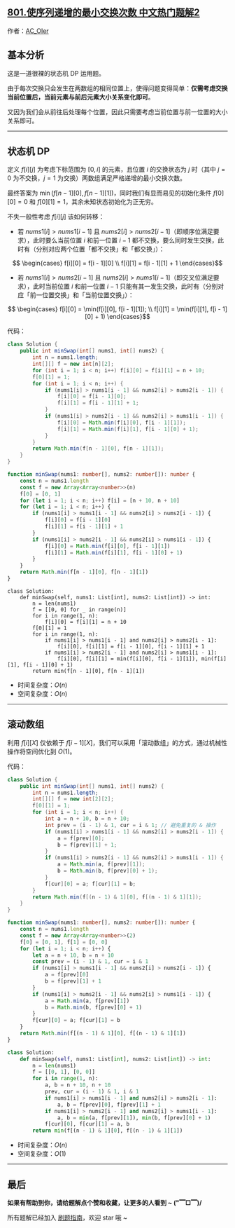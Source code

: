 ## [801.使序列递增的最小交换次数 中文热门题解2](https://leetcode.cn/problems/minimum-swaps-to-make-sequences-increasing/solutions/100000/by-ac_oier-fjhp)

作者：[AC_OIer](https://leetcode.cn/u/AC_OIer)
## 基本分析

这是一道很裸的状态机 DP 运用题。

由于每次交换只会发生在两数组的相同位置上，使得问题变得简单：**仅需考虑交换当前位置后，当前元素与前后元素大小关系变化即可**。

又因为我们会从前往后处理每个位置，因此只需要考虑当前位置与前一位置的大小关系即可。

---

## 状态机 DP

定义 $f[i][j]$ 为考虑下标范围为 $[0, i]$ 的元素，且位置 $i$ 的交换状态为 $j$ 时（其中 $j = 0$ 为不交换，$j = 1$ 为交换）两数组满足严格递增的最小交换次数。

最终答案为 $\min(f[n - 1][0], f[n - 1][1])$，同时我们有显而易见的初始化条件 $f[0][0] = 0$ 和 $f[0][1] = 1$，其余未知状态初始化为正无穷。

不失一般性考虑 $f[i][j]$ 该如何转移：

* 若 $nums1[i] > nums1[i - 1]$ 且 $nums2[i] > nums2[i - 1]$（即顺序位满足要求），此时要么当前位置 $i$ 和前一位置 $i - 1$ 都不交换，要么同时发生交换，此时有（分别对应两个位置「都不交换」和「都交换」）：

$$ \begin{cases}
f[i][0] = f[i - 1][0] \\
f[i][1] = f[i - 1][1] + 1
\end{cases}$$

* 若 $nums1[i] > nums2[i - 1]$ 且 $nums2[i] > nums1[i - 1]$（即交叉位满足要求），此时当前位置 $i$ 和前一位置 $i - 1$ 只能有其一发生交换，此时有（分别对应「前一位置交换」和「当前位置交换」）：

$$ \begin{cases}
f[i][0] = \min(f[i][0], f[i - 1][1]); \\
f[i][1] = \min(f[i][1], f[i - 1][0] + 1)
\end{cases}$$

代码：
```Java []
class Solution {
    public int minSwap(int[] nums1, int[] nums2) {
        int n = nums1.length;
        int[][] f = new int[n][2];
        for (int i = 1; i < n; i++) f[i][0] = f[i][1] = n + 10;
        f[0][1] = 1;
        for (int i = 1; i < n; i++) {
            if (nums1[i] > nums1[i - 1] && nums2[i] > nums2[i - 1]) {
                f[i][0] = f[i - 1][0];
                f[i][1] = f[i - 1][1] + 1;
            }
            if (nums1[i] > nums2[i - 1] && nums2[i] > nums1[i - 1]) {
                f[i][0] = Math.min(f[i][0], f[i - 1][1]);
                f[i][1] = Math.min(f[i][1], f[i - 1][0] + 1);
            }
        }
        return Math.min(f[n - 1][0], f[n - 1][1]);
    }
}
```
```TypeScript []
function minSwap(nums1: number[], nums2: number[]): number {
    const n = nums1.length
    const f = new Array<Array<number>>(n)
    f[0] = [0, 1]
    for (let i = 1; i < n; i++) f[i] = [n + 10, n + 10]
    for (let i = 1; i < n; i++) {
        if (nums1[i] > nums1[i - 1] && nums2[i] > nums2[i - 1]) {
            f[i][0] = f[i - 1][0]
            f[i][1] = f[i - 1][1] + 1
        }
        if (nums1[i] > nums2[i - 1] && nums2[i] > nums1[i - 1]) {
            f[i][0] = Math.min(f[i][0], f[i - 1][1])
            f[i][1] = Math.min(f[i][1], f[i - 1][0] + 1)
        }
    }
    return Math.min(f[n - 1][0], f[n - 1][1])
}
```
```Python3 []
class Solution:
    def minSwap(self, nums1: List[int], nums2: List[int]) -> int:
        n = len(nums1)
        f = [[0, 0] for _ in range(n)]
        for i in range(1, n):
            f[i][0] = f[i][1] = n + 10
        f[0][1] = 1
        for i in range(1, n):
            if nums1[i] > nums1[i - 1] and nums2[i] > nums2[i - 1]:
                f[i][0], f[i][1] = f[i - 1][0], f[i - 1][1] + 1
            if nums1[i] > nums2[i - 1] and nums2[i] > nums1[i - 1]:
                f[i][0], f[i][1] = min(f[i][0], f[i - 1][1]), min(f[i][1], f[i - 1][0] + 1)
        return min(f[n - 1][0], f[n - 1][1])
```
* 时间复杂度：$O(n)$
* 空间复杂度：$O(n)$

---

## 滚动数组

利用 $f[i][X]$ 仅依赖于 $f[i - 1][X]$，我们可以采用「滚动数组」的方式，通过机械性操作将空间优化到 $O(1)$。

代码：
```Java []
class Solution {
    public int minSwap(int[] nums1, int[] nums2) {
        int n = nums1.length;
        int[][] f = new int[2][2];
        f[0][1] = 1;
        for (int i = 1; i < n; i++) {
            int a = n + 10, b = n + 10;
            int prev = (i - 1) & 1, cur = i & 1; // 避免重复的 & 操作
            if (nums1[i] > nums1[i - 1] && nums2[i] > nums2[i - 1]) {
                a = f[prev][0];
                b = f[prev][1] + 1;
            }
            if (nums1[i] > nums2[i - 1] && nums2[i] > nums1[i - 1]) {
                a = Math.min(a, f[prev][1]);
                b = Math.min(b, f[prev][0] + 1);
            }
            f[cur][0] = a; f[cur][1] = b;
        }
        return Math.min(f[(n - 1) & 1][0], f[(n - 1) & 1][1]);
    }
}
```
```TypeScript []
function minSwap(nums1: number[], nums2: number[]): number {
    const n = nums1.length
    const f = new Array<Array<number>>(2)
    f[0] = [0, 1], f[1] = [0, 0]
    for (let i = 1; i < n; i++) {
        let a = n + 10, b = n + 10
        const prev = (i - 1) & 1, cur = i & 1
        if (nums1[i] > nums1[i - 1] && nums2[i] > nums2[i - 1]) {
            a = f[prev][0]
            b = f[prev][1] + 1
        }
        if (nums1[i] > nums2[i - 1] && nums2[i] > nums1[i - 1]) {
            a = Math.min(a, f[prev][1])
            b = Math.min(b, f[prev][0] + 1)
        }
        f[cur][0] = a; f[cur][1] = b
    }
    return Math.min(f[(n - 1) & 1][0], f[(n - 1) & 1][1])
}
```
```Python []
class Solution:
    def minSwap(self, nums1: List[int], nums2: List[int]) -> int:
        n = len(nums1)
        f = [[0, 1], [0, 0]]
        for i in range(1, n):
            a, b = n + 10, n + 10
            prev, cur = (i - 1) & 1, i & 1
            if nums1[i] > nums1[i - 1] and nums2[i] > nums2[i - 1]:
                a, b = f[prev][0], f[prev][1] + 1
            if nums1[i] > nums2[i - 1] and nums2[i] > nums1[i - 1]:
                a, b = min(a, f[prev][1]), min(b, f[prev][0] + 1)
            f[cur][0], f[cur][1] = a, b
        return min(f[(n - 1) & 1][0], f[(n - 1) & 1][1])
```
* 时间复杂度：$O(n)$
* 空间复杂度：$O(1)$

---

## 最后

**如果有帮助到你，请给题解点个赞和收藏，让更多的人看到 ~ ("▔□▔)/**

所有题解已经加入 [刷题指南](https://github.com/SharingSource/LogicStack-LeetCode/wiki)，欢迎 star 哦 ~